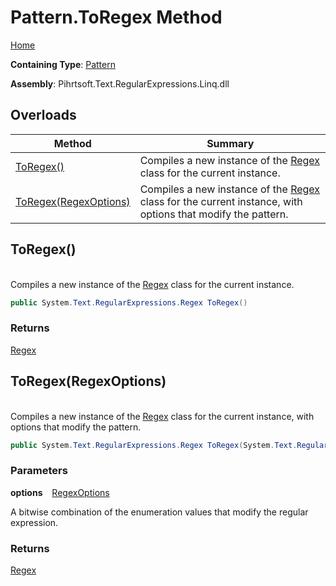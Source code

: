# Pattern\.ToRegex Method

[Home](../../../../../../README.md)

**Containing Type**: [Pattern](../README.md)

**Assembly**: Pihrtsoft\.Text\.RegularExpressions\.Linq\.dll

## Overloads

| Method | Summary |
| ------ | ------- |
| [ToRegex()](#Pihrtsoft_Text_RegularExpressions_Linq_Pattern_ToRegex) | Compiles a new instance of the [Regex](https://docs.microsoft.com/en-us/dotnet/api/system.text.regularexpressions.regex) class for the current instance\. |
| [ToRegex(RegexOptions)](#Pihrtsoft_Text_RegularExpressions_Linq_Pattern_ToRegex_System_Text_RegularExpressions_RegexOptions_) | Compiles a new instance of the [Regex](https://docs.microsoft.com/en-us/dotnet/api/system.text.regularexpressions.regex) class for the current instance, with options that modify the pattern\. |

## ToRegex\(\) <a id="Pihrtsoft_Text_RegularExpressions_Linq_Pattern_ToRegex"></a>

\
Compiles a new instance of the [Regex](https://docs.microsoft.com/en-us/dotnet/api/system.text.regularexpressions.regex) class for the current instance\.

```csharp
public System.Text.RegularExpressions.Regex ToRegex()
```

### Returns

[Regex](https://docs.microsoft.com/en-us/dotnet/api/system.text.regularexpressions.regex)

## ToRegex\(RegexOptions\) <a id="Pihrtsoft_Text_RegularExpressions_Linq_Pattern_ToRegex_System_Text_RegularExpressions_RegexOptions_"></a>

\
Compiles a new instance of the [Regex](https://docs.microsoft.com/en-us/dotnet/api/system.text.regularexpressions.regex) class for the current instance, with options that modify the pattern\.

```csharp
public System.Text.RegularExpressions.Regex ToRegex(System.Text.RegularExpressions.RegexOptions options)
```

### Parameters

**options** &ensp; [RegexOptions](https://docs.microsoft.com/en-us/dotnet/api/system.text.regularexpressions.regexoptions)

A bitwise combination of the enumeration values that modify the regular expression\.

### Returns

[Regex](https://docs.microsoft.com/en-us/dotnet/api/system.text.regularexpressions.regex)

